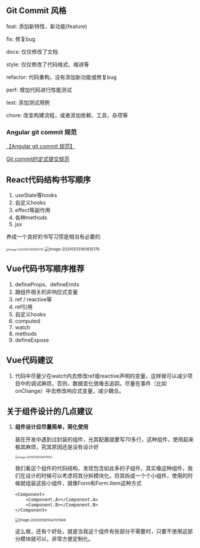 ## Git Commit 风格

feat: 添加新特性、新功能(feature)

fix: 修复bug

docs: 仅仅修改了文档

style: 仅仅修改了代码格式、缩进等

refactor: 代码重构，没有添加新功能或修复bug

perf: 增加代码进行性能测试

test: 添加测试用例

chore: 改变构建流程，或者添加依赖、工具，杂项等



### Angular git commit 规范

[【Angular git commit 规范】](https://zj-git-guide.readthedocs.io/zh_CN/latest/message/Angular%E6%8F%90%E4%BA%A4%E4%BF%A1%E6%81%AF%E8%A7%84%E8%8C%83/)



[Git commit约定式提交规范](https://www.conventionalcommits.org/zh-hans/v1.0.0/#%e7%ba%a6%e5%ae%9a%e5%bc%8f%e6%8f%90%e4%ba%a4%e8%a7%84%e8%8c%83)



## React代码结构书写顺序

1. useState等hooks
2. 自定义hooks
3. effect等副作用
4. 各种methods
5. jsx

养成一个良好的书写习惯是相当有必要的

<img src="https://minimax-1256590847.cos.ap-shanghai.myqcloud.com/img/image-20240103165902119.png" alt="image-20240103165902119" style="zoom: 50%;" />

<img src="https://minimax-1256590847.cos.ap-shanghai.myqcloud.com/img/image-20241203160615176.png" alt="image-20241203160615176" style="zoom: 75%;" />

## Vue代码书写顺序推荐

1. defineProps、defineEmits
2. 跟组件相关的非响应式变量
3. ref / reactive等
4. ref引用
5. 自定义hooks
6. computed
7. watch
8. methods
9. defineExpose



## Vue代码建议

1. 代码中尽量少在watch内去修改ref或reactive声明的变量，这样做可以减少项目中的调试麻烦，否则，数据变化很难去追踪。尽量在事件（比如onChange）中去修改响应式变量，减少耦合。





## 关于组件设计的几点建议

1. **组件设计应尽量简单，简化使用**

   我在开发中遇到过封装的组件，光其配置就要写70多行，这种组件，使用起来极其麻烦，究其原因还是没有设计好

   <img src="https://minimax-1256590847.cos.ap-shanghai.myqcloud.com/img/image-20250106104611553.png" alt="image-20250106104611553" style="zoom:50%;" />

   我们看这个组件的代码结构，发现包含如此多的子组件，其实像这种组件，我们在设计的时候可以考虑将其分拆模块化，将其拆成一个个小组件，使用的时候就组装这些小组件，就像Form和Form.Item这种方式

   ```tsx
   <Component>
       <Component.A></Component.A>
       <Component.B></Component.B>
   </Component>
   ```

   <img src="https://minimax-1256590847.cos.ap-shanghai.myqcloud.com/img/image-20250106104707849.png" alt="image-20250106104707849" style="zoom:67%;" />

   这么做，还有个好处，就是当我这个组件有些部分不需要时，只要不使用这部分模块就可以，非常方便定制化。
